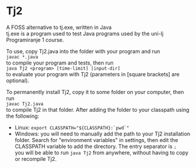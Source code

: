 # Tj2

A FOSS alternative to tj.exe, written in Java  
tj.exe is a program used to test Java programs used by the uni-lj Programiranje 1 course.  

To use, copy Tj2.java into the folder with your program and run  
`javac *.java`  
to compile your program and tests, then run  
`java Tj2 <program> [time-limit] [input-dir]`  
to evaluate your program with Tj2 (parameters in \[square brackets\] are optional).  

To permanently install Tj2, copy it to some folder on your computer, then run  
`javac Tj2.java`  
to compile Tj2 in that folder. After adding the folder to your classpath using the following:  
* Linux: ``export CLASSPATH="${CLASSPATH}:`pwd`"``  
* Windows: you will need to manually add the path to your Tj2 installation folder. Search for "environment variables" in settings, then edit the CLASSPATH variable to add the directory. The entry separator is `;`  
you will be able to run `java Tj2` from anywhere, without having to copy or recompile Tj2.